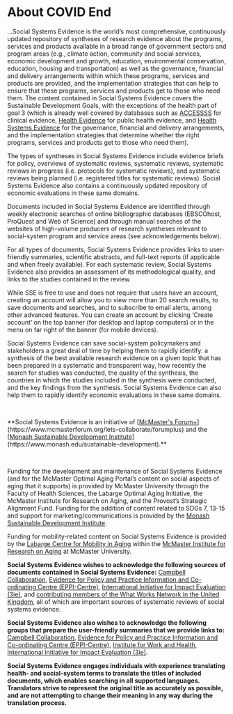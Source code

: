 # About COVID End

...Social Systems Evidence is the world’s most comprehensive, continuously updated repository of syntheses of research evidence about the programs, services and products available in a broad range of government sectors and program areas (e.g., climate action, community and social services, economic development and growth, education, environmental conservation, education, housing and transportation) as well as the governance, financial and delivery arrangements within which these programs, services and products are provided, and the implementation strategies that can help to ensure that these programs, services and products get to those who need them. The content contained in Social Systems Evidence covers the Sustainable Development Goals, with the exceptions of the health part of goal 3 (which is already well covered by databases such as [ACCESSSS](https://www.accessss.org/) for clinical evidence, [Health Evidence](https://healthevidence.org/) for public health evidence, and [Health Systems Evidence](https://www.healthsystemsevidence.org/) for the governance, financial and delivery arrangements, and the implementation strategies that determine whether the right programs, services and products get to those who need them).

The types of syntheses in Social Systems Evidence include evidence briefs for policy, overviews of systematic reviews, systematic reviews, systematic reviews in progress (i.e. protocols for systematic reviews), and systematic reviews being planned (i.e. registered titles for systematic reviews). Social Systems Evidence also contains a continuously updated repository of economic evaluations in these same domains.

Documents included in Social Systems Evidence are identified through weekly electronic searches of online bibliographic databases (EBSCOhost, ProQuest and Web of Science) and through manual searches of the websites of high-volume producers of research syntheses relevant to social-system program and service areas (see acknowledgements below).

For all types of documents, Social Systems Evidence provides links to user-friendly summaries, scientific abstracts, and full-text reports (if applicable and when freely available). For each systematic review, Social Systems Evidence also provides an assessment of its methodological quality, and links to the studies contained in the review.

While SSE is free to use and does not require that users have an account, creating an account will allow you to view more than 20 search results, to save documents and searches, and to subscribe to email alerts, among other advanced features. You can create an account by clicking ‘Create account’ on the top banner (for desktop and laptop computers) or in the menu on far right of the banner (for mobile devices).

Social Systems Evidence can save social-system policymakers and stakeholders a great deal of time by helping them to rapidly identify: a synthesis of the best available research evidence on a given topic that has been prepared in a systematic and transparent way, how recently the search for studies was conducted, the quality of the synthesis, the countries in which the studies included in the synthesis were conducted, and the key findings from the synthesis. Social Systems Evidence can also help them to rapidly identify economic evaluations in these same domains.

<br/>
<p class="text-center">**Social Systems Evidence is an initiative of [<u>McMaster's Forum+</u>](https://www.mcmasterforum.org/lets-collaborate/forumplus) and the [<u>Monash Sustainable Development Institute</u>](https://www.monash.edu/sustainable-development).**</p>
<br/>

Funding for the development and maintenance of Social Systems Evidence (and for the McMaster Optimal Aging Portal’s content on social aspects of aging that it supports) is provided by McMaster University through the Faculty of Health Sciences, the Labarge Optimal Aging Initiative, the McMaster Institute for Research on Aging, and the Provost’s Strategic Alignment Fund. Funding for the addition of content related to SDGs 7, 13-15 and support for marketing/communications is provided by the [Monash Sustainable Development Institute](https://www.monash.edu/sustainable-development).

Funding for mobility-related content on Social Systems Evidence is provided by the [Labarge Centre for Mobility in Aging](https://mira.mcmaster.ca/research/research-centre/centre-for-mobility) within the [McMaster Institute for Research on Aging](https://mira.mcmaster.ca/home) at McMaster University.

**Social Systems Evidence wishes to acknowledge the following sources of documents contained in Social Systems Evidence:** [Campbell Collaboration](https://www.campbellcollaboration.org/), [Evidence for Policy and Practice Information and Co-ordinating Centre (EPPI-Centre)](https://eppi.ioe.ac.uk/cms/), [International Initiative for Impact Evaluation (3ie)](http://www.3ieimpact.org/), and [contributing members of the What Works Network in the United Kingdom](https://www.gov.uk/guidance/what-works-network), all of which are important sources of systematic reviews of social systems evidence.

**Social Systems Evidence also wishes to acknowledge the following groups that prepare the user-friendly summaries that we provide links to:** [Campbell Collaboration](https://www.campbellcollaboration.org/), [Evidence for Policy and Practice Information and Co-ordinating Centre (EPPI-Centre)](https://eppi.ioe.ac.uk/cms/), [Institute for Work and Health](https://www.iwh.on.ca/), [International Initiative for Impact Evaluation (3ie)](http://www.3ieimpact.org/).

**Social Systems Evidence engages individuals with experience translating health- and social-system terms to translate the titles of included documents, which enables searching in all supported languages. Translators strive to represent the original title as accurately as possible, and are not attempting to change their meaning in any way during the translation process.**
